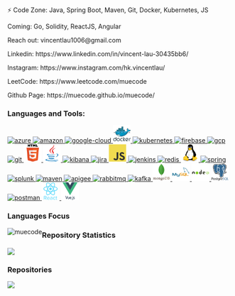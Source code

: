<p align="left">⚡ Code Zone: Java, Spring Boot, Maven, Git, Docker, Kubernetes, JS</p>
<p align="left">Coming: Go, Solidity, ReactJS, Angular </p>
<p align="left">Reach out: vincentlau1006@gmail.com</p>
<p align="left">Linkedin: https://www.linkedin.com/in/vincent-lau-30435bb6/</p>
<p align="left">Instagram: https://www.instagram.com/hk.vincentlau/</p>
<p align="left">LeetCode: https://www.leetcode.com/muecode</p>
<p align="left">Github Page: https://muecode.github.io/muecode/</p>


<h3 align="left">Languages and Tools:</h3>
<p align="left"> <a href="https://azure.microsoft.com/en-in/" target="_blank"> <img src="https://www.vectorlogo.zone/logos/microsoft_azure/microsoft_azure-icon.svg" alt="azure" width="40" height="40"/> </a> <a href="https://aws.amazon.com/" target="_blank"> <img src="https://www.vectorlogo.zone/logos/amazon/amazon-ar21.svg" alt="amazon" width="40" height="40"/> </a> <a href="https://cloud.google.com/" target="_blank"> <img src="https://www.vectorlogo.zone/logos/google_cloud/google_cloud-icon.svg" alt="google-cloud" width="40" height="40"/> </a> <a href="https://www.docker.com/" target="_blank"> <img src="https://raw.githubusercontent.com/devicons/devicon/master/icons/docker/docker-original-wordmark.svg" alt="docker" width="40" height="40"/> </a> <a href="https://kubernetes.io/" target="_blank"> <img src="https://www.vectorlogo.zone/logos/kubernetes/kubernetes-icon.svg" alt="kubernetes" width="40" height="40"/> </a> <a href="https://firebase.google.com/" target="_blank"> <img src="https://www.vectorlogo.zone/logos/firebase/firebase-icon.svg" alt="firebase" width="40" height="40"/> </a> <a href="https://cloud.google.com" target="_blank"> <img src="https://www.vectorlogo.zone/logos/google_cloud/google_cloud-icon.svg" alt="gcp" width="40" height="40"/> </a> <a href="https://git-scm.com/" target="_blank"> <img src="https://www.vectorlogo.zone/logos/git-scm/git-scm-icon.svg" alt="git" width="40" height="40"/> </a>  </a> <a href="https://www.w3.org/html/" target="_blank"> <img src="https://raw.githubusercontent.com/devicons/devicon/master/icons/html5/html5-original-wordmark.svg" alt="html5" width="40" height="40"/> </a> <a href="https://www.java.com" target="_blank"> <img src="https://raw.githubusercontent.com/devicons/devicon/master/icons/java/java-original.svg" alt="java" width="40" height="40"/> </a> <a href="https://www.elastic.co/kibana/" target="_blank"> <img src="https://www.vectorlogo.zone/logos/elasticco_kibana/elasticco_kibana-icon.svg" alt="kibana" width="40" height="40"/> </a> <a href="https://www.atlassian.com/software/jira" target="_blank"> <img src="https://www.vectorlogo.zone/logos/atlassian_jira/atlassian_jira-ar21.svg" alt="jira" width="40" height="40"/> </a>
<a href="https://developer.mozilla.org/en-US/docs/Web/JavaScript" target="_blank"> <img src="https://raw.githubusercontent.com/devicons/devicon/master/icons/javascript/javascript-original.svg" alt="javascript" width="40" height="40"/> </a> <a href="https://www.jenkins.io" target="_blank"> <img src="https://www.vectorlogo.zone/logos/jenkins/jenkins-icon.svg" alt="jenkins" width="40" height="40"/> </a> <a href="https://redis.com/" target="_blank"> <img src="https://www.vectorlogo.zone/logos/redis/redis-ar21.svg" alt="redis" width="40" height="40"/> </a> <a href="https://www.linux.org/" target="_blank"> <img src="https://raw.githubusercontent.com/devicons/devicon/master/icons/linux/linux-original.svg" alt="linux" width="40" height="40"/> </a> <a href="https://spring.io/" target="_blank"> <img src="https://www.vectorlogo.zone/logos/springio/springio-icon.svg" alt="spring" width="40" height="40"/> </a> <a href="https://www.splunk.com/" target="_blank"> <img src="https://www.vectorlogo.zone/logos/splunk/splunk-icon.svg" alt="splunk" width="40" height="40"/> </a> <a href="[https://apigee.google.com/](https://maven.apache.org/)" target="_blank"> <img src="https://www.vectorlogo.zone/logos/apache/apache-ar21.svg" alt="maven" width="40" height="40"/> </a> 
<a href="https://apigee.google.com/" target="_blank"> <img src="https://www.vectorlogo.zone/logos/apigee/apigee-ar21.svg" alt="apigee" width="40" height="40"/> </a> <a href="https://www.rabbitmq.com/" target="_blank"> <img src="https://www.vectorlogo.zone/logos/rabbitmq/rabbitmq-ar21.svg" alt="rabbitmq" width="40" height="40"/> </a> <a href="https://kafka.apache.org/" target="_blank"> <img src="https://www.vectorlogo.zone/logos/apache_kafka/apache_kafka-ar21.svg" alt="kafka" width="40" height="40"/> </a> <a href="https://mariadb.org/" target="_blank"> <img src="https://raw.githubusercontent.com/devicons/devicon/master/icons/mongodb/mongodb-original-wordmark.svg" alt="mongodb" width="40" height="40"/> </a> <a href="https://www.mysql.com/" target="_blank"> <img src="https://raw.githubusercontent.com/devicons/devicon/master/icons/mysql/mysql-original-wordmark.svg" alt="mysql" width="40" height="40"/> </a> <a href="https://nodejs.org" target="_blank"> <img src="https://raw.githubusercontent.com/devicons/devicon/master/icons/nodejs/nodejs-original-wordmark.svg" alt="nodejs" width="40" height="40"/> </a> <a href="https://www.postgresql.org" target="_blank"> <img src="https://raw.githubusercontent.com/devicons/devicon/master/icons/postgresql/postgresql-original-wordmark.svg" alt="postgresql" width="40" height="40"/> </a> <a href="https://postman.com" target="_blank"> <img src="https://www.vectorlogo.zone/logos/getpostman/getpostman-icon.svg" alt="postman" width="40" height="40"/> </a> <a href="https://reactjs.org/" target="_blank"> <img src="https://raw.githubusercontent.com/devicons/devicon/master/icons/react/react-original-wordmark.svg" alt="react" width="40" height="40"/> </a> <a href="https://vuejs.org/" target="_blank"> <img src="https://raw.githubusercontent.com/devicons/devicon/master/icons/vuejs/vuejs-original-wordmark.svg" alt="vuejs" width="40" height="40"/> </a> </p>
<h3 align="left">Languages Focus</h3>
<p> <img align="left" src="https://github-readme-stats-sigma-five.vercel.app/api/top-langs/?username=muecode&theme=onedark&layout=compact&langs_count=10" alt="muecode" /></p>
<h3 align="left">Repository Statistics</h3>
<p><img align="center" src="https://github-readme-stats-sigma-five.vercel.app/api?username=muecode&theme=onedark" /></p>
<h3 align="left">Repositories</h3>
<p align="left" ><img src="https://github-readme-stats-sigma-five.vercel.app/api/pin/?username=muecode&repo=muecode&show_owner=true&theme=onedark" /></p>
